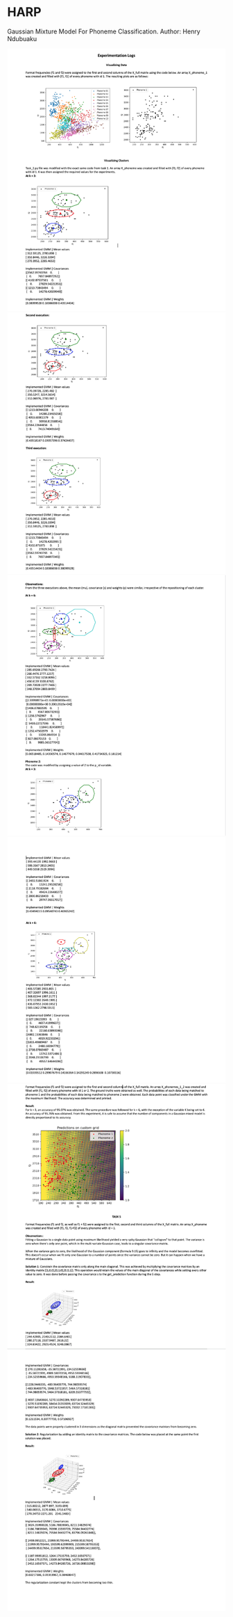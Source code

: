 # HARP
Gaussian Mixture Model For Phoneme Classification.
Author: Henry Ndubuaku

![Alt text](/images/1.png "Diagram")
![Alt text](/images/2.png "Diagram")
![Alt text](/images/3.png "Diagram")
![Alt text](/images/4.png "Diagram")
![Alt text](/images/5.png "Diagram")
![Alt text](/images/6.png "Diagram")